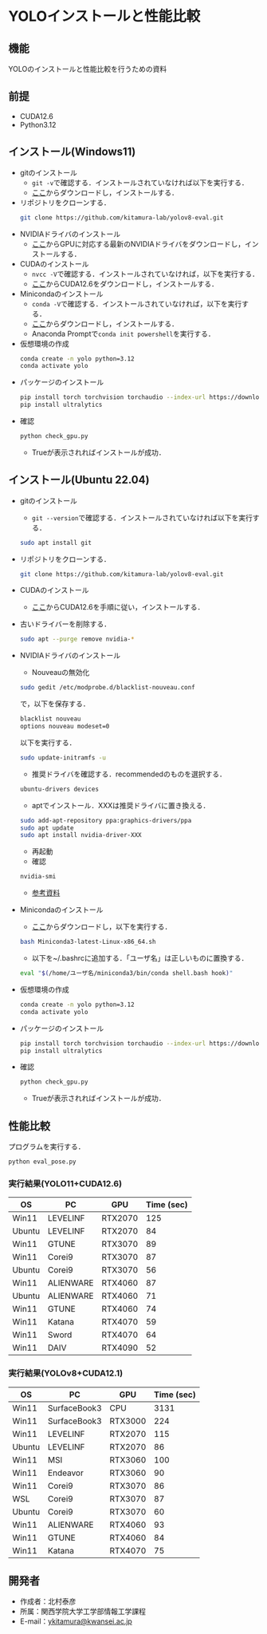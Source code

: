 # YOLOインストールと性能比較

## 機能
 
YOLOのインストールと性能比較を行うための資料

## 前提

* CUDA12.6
* Python3.12
  
## インストール(Windows11)
  
* gitのインストール
  * `git -v`で確認する．インストールされていなければ以下を実行する．
  * [ここ](https://git-scm.com/)からダウンロードし，インストールする．
* リポジトリをクローンする．
  ```bash
  git clone https://github.com/kitamura-lab/yolov8-eval.git
  ```
* NVIDIAドライバのインストール
  * [ここ](https://www.nvidia.co.jp/Download/index.aspx?lang=jp)からGPUに対応する最新のNVIDIAドライバをダウンロードし，インストールする．
* CUDAのインストール
  * `nvcc -V`で確認する．インストールされていなければ，以下を実行する．
  * [ここ](https://developer.nvidia.com/cuda-toolkit-archive)からCUDA12.6をダウンロードし，インストールする．
* Minicondaのインストール
  * `conda -V`で確認する．インストールされていなければ，以下を実行する．
  * [ここ](https://www.anaconda.com/download/success)からダウンロードし，インストールする．
  * Anaconda Promptで`conda init powershell`を実行する．
* 仮想環境の作成
  ```bash
  conda create -n yolo python=3.12
  conda activate yolo
  ```
* パッケージのインストール
  ```bash
  pip install torch torchvision torchaudio --index-url https://download.pytorch.org/whl/cu126
  pip install ultralytics
  ```
* 確認
  ```bash
  python check_gpu.py
  ```
  * Trueが表示されればインストールが成功．

## インストール(Ubuntu 22.04)

* gitのインストール
  * `git --version`で確認する．インストールされていなければ以下を実行する．
  ```bash
  sudo apt install git
  ```

* リポジトリをクローンする．
  ```bash
  git clone https://github.com/kitamura-lab/yolov8-eval.git
  ```
* CUDAのインストール
  * [ここ](https://developer.nvidia.com/cuda-toolkit-archive)からCUDA12.6を手順に従い，インストールする．

* 古いドライバーを削除する．
  ```bash
  sudo apt --purge remove nvidia-*
  ```

* NVIDIAドライバのインストール
  * Nouveauの無効化
  ```bash
  sudo gedit /etc/modprobe.d/blacklist-nouveau.conf
  ```
  で，以下を保存する．
  ```txt
  blacklist nouveau
  options nouveau modeset=0
  ```
  以下を実行する．
  ```bash
  sudo update-initramfs -u
  ```
  * 推奨ドライバを確認する．recommendedのものを選択する．
  ```bash
  ubuntu-drivers devices
  ```
  * aptでインストール．XXXは推奨ドライバに置き換える．
  ```bash
  sudo add-apt-repository ppa:graphics-drivers/ppa
  sudo apt update
  sudo apt install nvidia-driver-XXX
  ```
  * 再起動
  * 確認
  ```bash
  nvidia-smi
  ```
  * [参考資料](https://qiita.com/porizou1/items/74d8264d6381ee2941bd)

* Minicondaのインストール
  * [ここ](https://www.anaconda.com/download/success)からダウンロードし，以下を実行する．
  ```bash
  bash Miniconda3-latest-Linux-x86_64.sh
  ```
  * 以下を~/.bashrcに追加する．「ユーザ名」は正しいものに置換する．
  ```bash
  eval "$(/home/ユーザ名/miniconda3/bin/conda shell.bash hook)" 
  ```
* 仮想環境の作成
  ```bash
  conda create -n yolo python=3.12
  conda activate yolo
  ```

* パッケージのインストール
  ```bash
  pip install torch torchvision torchaudio --index-url https://download.pytorch.org/whl/cu126
  pip install ultralytics
  ```

* 確認
  ```bash
  python check_gpu.py
  ```
  * Trueが表示されればインストールが成功．


## 性能比較
 
プログラムを実行する．
```bash
python eval_pose.py
```

### 実行結果(YOLO11+CUDA12.6)

| OS | PC | GPU | Time (sec) |
| ---- | ---- | ---- | ---- |
| Win11 | LEVELINF | RTX2070 | 125 |
| Ubuntu | LEVELINF | RTX2070 | 84 |
| Win11 | GTUNE | RTX3070 |  89 |
| Win11 | Corei9 | RTX3070 | 87 |
| Ubuntu | Corei9 | RTX3070 | 56 |
| Win11 | ALIENWARE | RTX4060 | 87 |
| Ubuntu | ALIENWARE | RTX4060 | 71 |
| Win11 | GTUNE | RTX4060 |  74 |
| Win11 | Katana | RTX4070 | 59 |
| Win11 | Sword | RTX4070 | 64 |
| Win11 | DAIV | RTX4090 | 52 |

### 実行結果(YOLOv8+CUDA12.1)

| OS | PC | GPU | Time (sec) |
| ---- | ---- | ---- | ---- |
| Win11 | SurfaceBook3 | CPU | 3131 |
| Win11 | SurfaceBook3 | RTX3000 | 224 |
| Win11 | LEVELINF | RTX2070 | 115 |
| Ubuntu | LEVELINF | RTX2070 | 86 |
| Win11 | MSI | RTX3060 |100 |
| Win11 | Endeavor | RTX3060 | 90 |
| Win11 | Corei9 | RTX3070 | 86 |
| WSL | Corei9  |  RTX3070 | 87 |
| Ubuntu | Corei9 | RTX3070 | 60 |
| Win11 | ALIENWARE | RTX4060 | 93 |
| Win11 | GTUNE | RTX4060 |  84 |
| Win11 | Katana | RTX4070 | 75 |

## 開発者
 
* 作成者：北村泰彦
* 所属：関西学院大学工学部情報工学課程
* E-mail：ykitamura@kwansei.ac.jp
 
